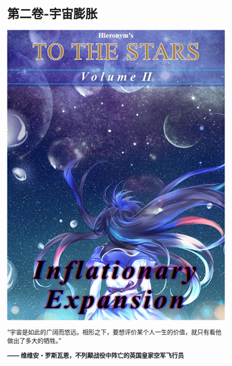 # 第二卷-宇宙膨胀

![cover](./assets/cover.png)

“宇宙是如此的广阔而悠远。相形之下，要想评价某个人一生的价值，就只有看他做出了多大的牺牲。”

**—— 维维安・罗斯瓦恩，不列颠战役中阵亡的英国皇家空军飞行员**
